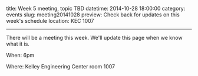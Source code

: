 title: Week 5 meeting, topic TBD
datetime: 2014-10-28 18:00:00
category: events
slug: meeting20141028
preview: Check back for updates on this week's schedule
location: KEC 1007

---

There will be a meeting this week. We'll update this page when we know what it is.

When: 6pm

Where: Kelley Engineering Center room 1007
